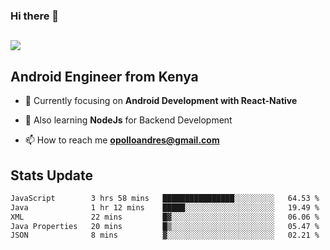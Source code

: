 ### Hi there 👋
<h2 align="left"><img src="https://readme-typing-svg.herokuapp.com?color='blue'&lines=I'm+Andrew+Opollo😊;Welcome+to+my+Github😜"> </h2>

## Android Engineer from Kenya


- 🌱 Currently focusing on **Android Development with React-Native**

- 🔭 Also learning **NodeJs** for Backend Development

- 📫 How to reach me **opolloandres@gmail.com**


## Stats Update
<!--START_SECTION:waka-->

```txt
JavaScript        3 hrs 58 mins   ████████████████░░░░░░░░░   64.53 %
Java              1 hr 12 mins    █████░░░░░░░░░░░░░░░░░░░░   19.49 %
XML               22 mins         █▓░░░░░░░░░░░░░░░░░░░░░░░   06.06 %
Java Properties   20 mins         █▒░░░░░░░░░░░░░░░░░░░░░░░   05.47 %
JSON              8 mins          ▓░░░░░░░░░░░░░░░░░░░░░░░░   02.21 %
```

<!--END_SECTION:waka-->


